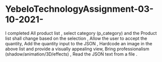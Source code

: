 # YebeloTechnologyAssignment-03-10-2021-
I completed All product list , select category (p_category) and the Product list shall change based on the selection , Allow the user to accept the quantity, Add the quantity input to the JSON , Hardcode an image in the above list and provide a visually appealing view, Bring professionalism (shadow/animation/3D/effects) , Read the JSON text from a file .
